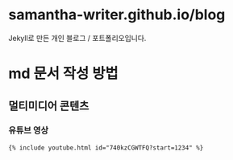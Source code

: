 
# samantha-writer.github.io/blog

Jekyll로 만든 개인 블로그 / 포트폴리오입니다.

# md 문서 작성 방법

## 멀티미디어 콘텐츠

### 유튜브 영상

```
{% include youtube.html id="740kzCGWTFQ?start=1234" %}
```


